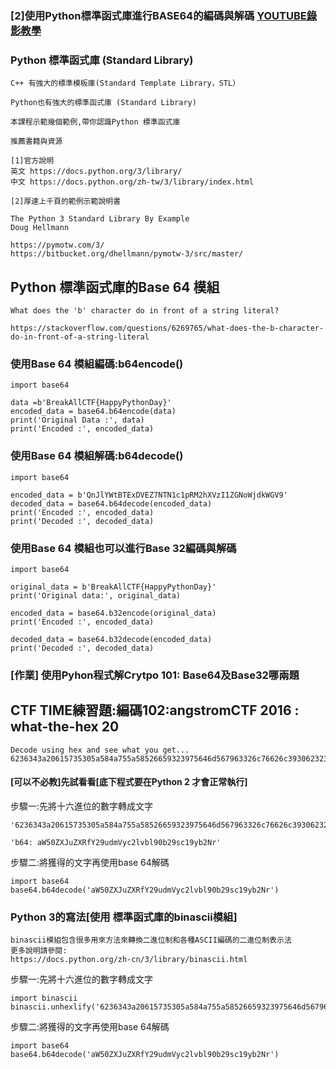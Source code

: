 ### [2]使用Python標準函式庫進行BASE64的編碼與解碼 [YOUTUBE錄影教學](https://youtu.be/z2jxjkl5X-4)

###  Python 標準函式庫 (Standard Library)
```
C++ 有強大的標準模板庫(Standard Template Library，STL）

Python也有強大的標準函式庫 (Standard Library)

本課程示範幾個範例,帶你認識Python 標準函式庫

推薦書籍與資源

[1]官方說明
英文 https://docs.python.org/3/library/
中文 https://docs.python.org/zh-tw/3/library/index.html

[2]厚達上千頁的範例示範說明書

The Python 3 Standard Library By Example
Doug Hellmann

https://pymotw.com/3/
https://bitbucket.org/dhellmann/pymotw-3/src/master/
```

## Python 標準函式庫的Base 64 模組
```
What does the 'b' character do in front of a string literal?

https://stackoverflow.com/questions/6269765/what-does-the-b-character-do-in-front-of-a-string-literal
```
### 使用Base 64 模組編碼:b64encode()
```
import base64

data =b'BreakAllCTF{HappyPythonDay}'
encoded_data = base64.b64encode(data)
print('Original Data :', data)
print('Encoded :', encoded_data)
```
### 使用Base 64 模組解碼:b64decode()
```
import base64

encoded_data = b'QnJlYWtBTExDVEZ7NTN1c1pRM2hXVzI1ZGNoWjdkWGV9'
decoded_data = base64.b64decode(encoded_data)
print('Encoded :', encoded_data)
print('Decoded :', decoded_data)
```
### 使用Base 64 模組也可以進行Base 32編碼與解碼
```
import base64

original_data = b'BreakAllCTF{HappyPythonDay}'
print('Original data:', original_data)

encoded_data = base64.b32encode(original_data)
print('Encoded :', encoded_data)

decoded_data = base64.b32decode(encoded_data)
print('Decoded :', decoded_data)
```
### [作業] 使用Pyhon程式解Crytpo 101: Base64及Base32哪兩題

## CTF TIME練習題:編碼102:angstromCTF 2016 : what-the-hex 20
```
Decode using hex and see what you get...
6236343a20615735305a584a755a58526659323975646d567963326c76626c3930623239736331397962324e72
```

#### [可以不必教]先試看看[底下程式要在Python 2 才會正常執行]

步驟一:先將十六進位的數字轉成文字
```
'6236343a20615735305a584a755a58526659323975646d567963326c76626c3930623239736331397962324e72'.decode("hex")
```
```
'b64: aW50ZXJuZXRfY29udmVyc2lvbl90b29sc19yb2Nr'
```
步驟二:將獲得的文字再使用base 64解碼
```
import base64
base64.b64decode('aW50ZXJuZXRfY29udmVyc2lvbl90b29sc19yb2Nr')
```
### Python 3的寫法[使用 標準函式庫的binascii模組]
```
binascii模組包含很多用來方法來轉換二進位制和各種ASCII編碼的二進位制表示法
更多說明請參閱:
https://docs.python.org/zh-cn/3/library/binascii.html
```

步驟一:先將十六進位的數字轉成文字
```
import binascii
binascii.unhexlify('6236343a20615735305a584a755a58526659323975646d567963326c76626c3930623239736331397962324e72')
```
步驟二:將獲得的文字再使用base 64解碼
```
import base64
base64.b64decode('aW50ZXJuZXRfY29udmVyc2lvbl90b29sc19yb2Nr')
```
